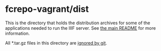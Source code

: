 # fcrepo-vagrant/dist

This is the directory that holds the distribution archives for some of the
applications needed to run the IIIF server. See [the main README](../README.md) for
more information.

All \*.tar.gz files in this directory are [ignored by git](../.gitignore).
